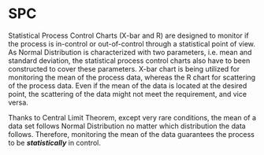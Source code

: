 # SPC
Statistical Process Control Charts (X-bar and R) are designed to monitor if the process is in-control or out-of-control through a statistical point of view. As Normal Distribution is characterized with two parameters, i.e. mean and standard deviation, the statistical process control charts also have to been constructed to cover these parameters. X-bar chart is being utilized for monitoring the mean of the process data, whereas the R chart for scattering of the process data. Even if the mean of the data is located at the desired point, the scattering of the data might not meet the requirement, and vice versa. 

Thanks to Central Limit Theorem, except very rare conditions, the mean of a data set follows Normal Distribution no matter which distribution the data follows. Therefore,  monitoring the mean of the data guarantees the process to be ***statistically*** in control.
